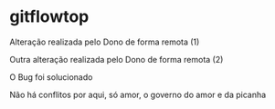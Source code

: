 # gitflowtop

Alteração realizada pelo Dono de forma remota (1)

Outra alteração realizada pelo Dono de forma remota (2)

O Bug foi solucionado 

Não há conflitos por aqui, só amor, o governo do amor e da picanha